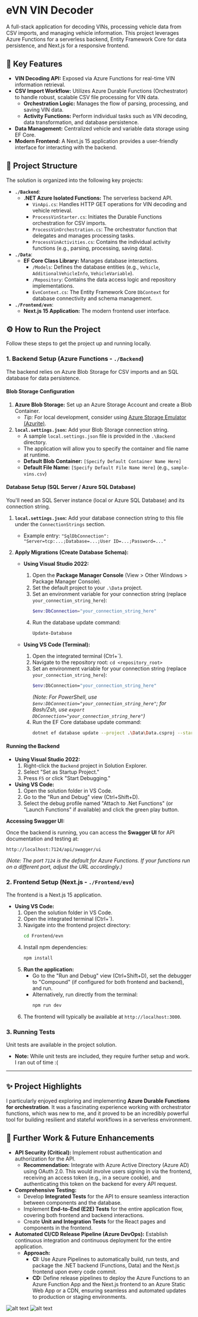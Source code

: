 #  eVN VIN Decoder

A full-stack application for decoding VINs, processing vehicle data from CSV imports, and managing vehicle information. This project leverages Azure Functions for a serverless backend, Entity Framework Core for data persistence, and Next.js for a responsive frontend.

## 🚀 Key Features

* **VIN Decoding API:** Exposed via Azure Functions for real-time VIN information retrieval.
* **CSV Import Workflow:** Utilizes Azure Durable Functions (Orchestrator) to handle robust, scalable CSV file processing for VIN data.
    * **Orchestration Logic:** Manages the flow of parsing, processing, and saving VIN data.
    * **Activity Functions:** Perform individual tasks such as VIN decoding, data transformation, and database persistence.
* **Data Management:** Centralized vehicle and variable data storage using EF Core.
* **Modern Frontend:** A Next.js 15 application provides a user-friendly interface for interacting with the backend.

## 📁 Project Structure

The solution is organized into the following key projects:

* **`./Backend`**:
    * **.NET Azure Isolated Functions:** The serverless backend API.
        * `VinApi.cs`: Handles HTTP GET operations for VIN decoding and vehicle retrieval.
        * `ProcessVinStarter.cs`: Initiates the Durable Functions orchestration for CSV imports.
        * `ProcessVinOrchestration.cs`: The orchestrator function that delegates and manages processing tasks.
        * `ProcessVinActivities.cs`: Contains the individual activity functions (e.g., parsing, processing, saving data).
* **`./Data`**:
    * **EF Core Class Library:** Manages database interactions.
        * `/Models`: Defines the database entities (e.g., `Vehicle`, `AdditionalVehicleInfo`, `VehicleVariable`).
        * `/Repository`: Contains the data access logic and repository implementations.
        * `EvnContext.cs`: The Entity Framework Core `DbContext` for database connectivity and schema management.
* **`./Frontend/evn`**:
    * **Next.js 15 Application:** The modern frontend user interface.

## ⚙️ How to Run the Project

Follow these steps to get the project up and running locally.

### 1. Backend Setup (Azure Functions - `./Backend`)

The backend relies on Azure Blob Storage for CSV imports and an SQL database for data persistence.

#### Blob Storage Configuration

1.  **Azure Blob Storage:** Set up an Azure Storage Account and create a Blob Container.
    * *Tip:* For local development, consider using [Azure Storage Emulator (Azurite)](https://learn.microsoft.com/en-us/azure/storage/common/storage-explorer?tabs=linux#install-and-run-azurite-storage-emulator).
2.  **`local.settings.json`:** Add your Blob Storage connection string.
    * A sample `local.settings.json` file is provided in the `.\Backend` directory.
    * The application will allow you to specify the container and file name at runtime.
    * **Default Blob Container:** `[Specify Default Container Name Here]`
    * **Default File Name:** `[Specify Default File Name Here]` (e.g., `sample-vins.csv`)

#### Database Setup (SQL Server / Azure SQL Database)

You'll need an SQL Server instance (local or Azure SQL Database) and its connection string.

1.  **`local.settings.json`:** Add your database connection string to this file under the `ConnectionStrings` section.
    * Example entry: `"SqlDbConnection": "Server=tcp:...;Database=...;User ID=...;Password=..."`

2.  **Apply Migrations (Create Database Schema):**

    * **Using Visual Studio 2022:**
        1.  Open the **Package Manager Console** (View > Other Windows > Package Manager Console).
        2.  Set the default project to your `.\Data` project.
        3.  Set an environment variable for your connection string (replace `your_connection_string_here`):
            ```powershell
            $env:DbConnection="your_connection_string_here"
            ```
        4.  Run the database update command:
            ```powershell
            Update-Database
            ```

    * **Using VS Code (Terminal):**
        1.  Open the integrated terminal (Ctrl+`).
        2.  Navigate to the repository root: `cd <repository_root>`
        3.  Set an environment variable for your connection string (replace `your_connection_string_here`):
            ```bash
            $env:DbConnection="your_connection_string_here"
            ```
            *(Note: For PowerShell, use `$env:DbConnection="your_connection_string_here"`; for Bash/Zsh, use `export DbConnection="your_connection_string_here"`)*
        4.  Run the EF Core database update command:
            ```bash
            dotnet ef database update --project .\Data\Data.csproj --startup-project .\Backend\Backend.csproj
            ```

#### Running the Backend

* **Using Visual Studio 2022:**
    1.  Right-click the `Backend` project in Solution Explorer.
    2.  Select "Set as Startup Project."
    3.  Press `F5` or click "Start Debugging."
* **Using VS Code:**
    1.  Open the solution folder in VS Code.
    2.  Go to the "Run and Debug" view (Ctrl+Shift+D).
    3.  Select the debug profile named "Attach to .Net Functions" (or "Launch Functions" if available) and click the green play button.

**Accessing Swagger UI:**

Once the backend is running, you can access the **Swagger UI** for API documentation and testing at:

`http://localhost:7124/api/swagger/ui`

*(Note: The port `7124` is the default for Azure Functions. If your functions run on a different port, adjust the URL accordingly.)*


### 2. Frontend Setup (Next.js - `./Frontend/evn`)

The frontend is a Next.js 15 application.

* **Using VS Code:**
    1.  Open the solution folder in VS Code.
    2.  Open the integrated terminal (Ctrl+`).
    3.  Navigate into the frontend project directory:
        ```bash
        cd Frontend/evn
        ```
    4.  Install npm dependencies:
        ```bash
        npm install
        ```
    5.  **Run the application:**
        * Go to the "Run and Debug" view (Ctrl+Shift+D), set the debugger to "Compound" (if configured for both frontend and backend), and run.
        * Alternatively, run directly from the terminal:
            ```bash
            npm run dev
            ```
    6.  The frontend will typically be available at `http://localhost:3000`.

### 3. Running Tests

Unit tests are available in the project solution.

* **Note:** While unit tests are included, they require further setup and work. I ran out of time :(

---

## ✨ Project Highlights

I particularly enjoyed exploring and implementing **Azure Durable Functions for orchestration**. It was a fascinating experience working with orchestrator functions, which was new to me, and it proved to be an incredibly powerful tool for building resilient and stateful workflows in a serverless environment.

## 🚧 Further Work & Future Enhancements

* **API Security (Critical):** Implement robust authentication and authorization for the API.
    * **Recommendation:** Integrate with Azure Active Directory (Azure AD) using OAuth 2.0. This would involve users signing in via the frontend, receiving an access token (e.g., in a secure cookie), and authenticating this token on the backend for every API request.
* **Comprehensive Testing:**
    * Develop **Integrated Tests** for the API to ensure seamless interaction between components and the database.
    * Implement **End-to-End (E2E) Tests** for the entire application flow, covering both frontend and backend interactions.
    * Create **Unit and Integration Tests** for the React pages and components in the frontend.
* **Automated CI/CD Release Pipeline (Azure DevOps):** Establish continuous integration and continuous deployment for the entire application.
    * **Approach:**
        * **CI:** Use Azure Pipelines to automatically build, run tests, and package the .NET backend (Functions, Data) and the Next.js frontend upon every code commit.
        * **CD:** Define release pipelines to deploy the Azure Functions to an Azure Function App and the Next.js frontend to an Azure Static Web App or a CDN, ensuring seamless and automated updates to production or staging environments.



![alt text](image.png)
![alt text](image-1.png)